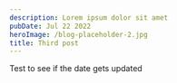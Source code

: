```yaml
---
description: Lorem ipsum dolor sit amet
pubDate: Jul 22 2022
heroImage: /blog-placeholder-2.jpg
title: Third post
---
```


Test to see if the date gets updated
